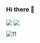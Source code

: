 ### Hi there 👋


<div>
  <picture>
    <img align="center" src="https://github-readme-stats.vercel.app/api?username=kdh4646&theme=dark&show_icons=true">
  </picture>
  
  <picture>
    <img align="center" src="https://github-readme-stats.vercel.app/api/top-langs/?username=kdh4646&theme=dark&layout=compact">
  </picture>
</div>


![11](https://leetcard.jacoblin.cool/kdh4646?ext=activity)
<!--
**kdh4646/kdh4646** is a ✨ _special_ ✨ repository because its `README.md` (this file) appears on your GitHub profile.

Here are some ideas to get you started:

- 🔭 I’m currently working on ...
- 🌱 I’m currently learning ...
- 👯 I’m looking to collaborate on ...
- 🤔 I’m looking for help with ...
- 💬 Ask me about ...
- 📫 How to reach me: ...
- 😄 Pronouns: ...
- ⚡ Fun fact: ...
-->
